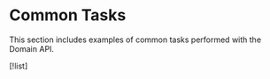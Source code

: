 # Common Tasks

This section includes examples of common tasks performed with the Domain API.

[!list]